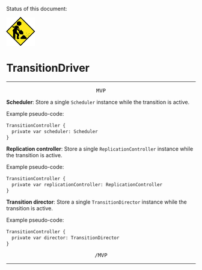 Status of this document:

![](../_assets/under-construction-flashing-barracade-animation.gif)

# TransitionDriver

---

<p style="text-align:center"><tt>MVP</tt></p>

**Scheduler**: Store a single `Scheduler` instance while the transition is active.

Example pseudo-code:

    TransitionController {
      private var scheduler: Scheduler
    }

**Replication controller**: Store a single `ReplicationController` instance while the transition is active.

Example pseudo-code:

    TransitionController {
      private var replicationController: ReplicationController
    }

**Transition director**: Store a single `TransitionDirector` instance while the transition is active.

Example pseudo-code:

    TransitionController {
      private var director: TransitionDirector
    }

<p style="text-align:center"><tt>/MVP</tt></p>

---
